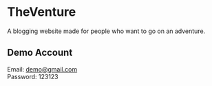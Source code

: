 # TheVenture
A blogging website made for people who want to go on an adventure.

## Demo Account
Email: demo@gmail.com  
Password: 123123
